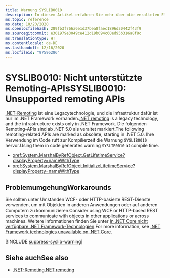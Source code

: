 ```yaml
---
title: Warnung SYSLIB0010
description: In diesem Artikel erfahren Sie mehr über die veralteten Elemente, die zur Kompilierzeit die Warnung SYSLIB0010 generieren.
ms.topic: reference
ms.date: 10/20/2020
ms.openlocfilehash: 289fb3f766a6e1d37bea8faec1896d20442f43f9
ms.sourcegitcommit: e301979e3049ce412d19b094c60ed95b316a8f8c
ms.translationtype: HT
ms.contentlocale: de-DE
ms.lasthandoff: 12/16/2020
ms.locfileid: "97596286"
---
```

# <a name="syslib0010-unsupported-remoting-apis"></a><span data-ttu-id="8a4dd-103">SYSLIB0010: Nicht unterstützte Remoting-APIs</span><span class="sxs-lookup"><span data-stu-id="8a4dd-103">SYSLIB0010: Unsupported remoting APIs</span></span>

<span data-ttu-id="8a4dd-104">[.NET-Remoting](/previous-versions/dotnet/netframework-1.1/kwdt6w2k(v=vs.71)) ist eine Legacytechnologie, und die Infrastruktur dafür ist nur im .NET Framework vorhanden.</span><span class="sxs-lookup"><span data-stu-id="8a4dd-104">[.NET remoting](/previous-versions/dotnet/netframework-1.1/kwdt6w2k(v=vs.71)) is a legacy technology, and the infrastructure exists only in .NET Framework.</span></span> <span data-ttu-id="8a4dd-105">Die folgenden Remoting-APIs sind ab .NET 5.0 als veraltet markiert.</span><span class="sxs-lookup"><span data-stu-id="8a4dd-105">The following remoting-related APIs are marked as obsolete, starting in .NET 5.0.</span></span> <span data-ttu-id="8a4dd-106">Ihre Verwendung im Code ruft zur Kompilierzeit die Warnung `SYSLIB0010` hervor.</span><span class="sxs-lookup"><span data-stu-id="8a4dd-106">Using them in code generates warning `SYSLIB0010` at compile time.</span></span>

- <xref:System.MarshalByRefObject.GetLifetimeService?displayProperty=nameWithType>
- <xref:System.MarshalByRefObject.InitializeLifetimeService?displayProperty=nameWithType>

## <a name="workarounds"></a><span data-ttu-id="8a4dd-107">Problemumgehung</span><span class="sxs-lookup"><span data-stu-id="8a4dd-107">Workarounds</span></span>

<span data-ttu-id="8a4dd-108">Sie sollten unter Umständen WCF- oder HTTP-basierte REST-Dienste verwenden, um mit Objekten in anderen Anwendungen oder auf anderen Computern zu kommunizieren.</span><span class="sxs-lookup"><span data-stu-id="8a4dd-108">Consider using WCF or HTTP-based REST services to communicate with objects in other applications or across machines.</span></span> <span data-ttu-id="8a4dd-109">Weitere Informationen finden Sie unter [In .NET Core nicht verfügbare .NET Framework-Technologien](../../porting/net-framework-tech-unavailable.md).</span><span class="sxs-lookup"><span data-stu-id="8a4dd-109">For more information, see [.NET Framework technologies unavailable on .NET Core](../../porting/net-framework-tech-unavailable.md).</span></span>

[!INCLUDE [suppress-syslib-warning](../../../../includes/suppress-syslib-warning.md)]

## <a name="see-also"></a><span data-ttu-id="8a4dd-110">Siehe auch</span><span class="sxs-lookup"><span data-stu-id="8a4dd-110">See also</span></span>

- <span data-ttu-id="8a4dd-111">[.NET-Remoting](/previous-versions/dotnet/netframework-1.1/kwdt6w2k(v=vs.71))</span><span class="sxs-lookup"><span data-stu-id="8a4dd-111">[.NET remoting](/previous-versions/dotnet/netframework-1.1/kwdt6w2k(v=vs.71))</span></span>
